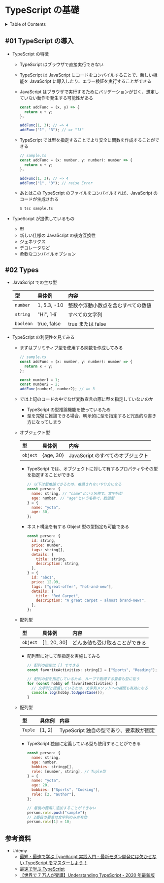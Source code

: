 # TypeScript の基礎

<!-- START doctoc generated TOC please keep comment here to allow auto update -->
<!-- DON'T EDIT THIS SECTION, INSTEAD RE-RUN doctoc TO UPDATE -->
<details>
<summary>Table of Contents</summary>

- [&#035;01 TypeScript の導入](#01-typescript-%E3%81%AE%E5%B0%8E%E5%85%A5)
- [02 Types](#02-types)
- [参考資料](#%E5%8F%82%E8%80%83%E8%B3%87%E6%96%99)

</details>
<!-- END doctoc generated TOC please keep comment here to allow auto update -->

## #01 TypeScript の導入

- TypeScript の特徴

  - TypeScript はブラウザで直接実行できない
  - TypeScript は JavaScript にコードをコンパイルすることで、新しい機能を JavaScript に導入したり、エラー検証を実行することができる
  - JavaScript はブラウザで実行するためにバリデーションが甘く、想定していない動作を発生する可能性がある

    ```js
    const addFunc = (x, y) => {
      return x + y;
    };

    addFunc(1, 3); // => 4
    addFunc("1", "3"); // => "13"
    ```

  - TypeScript では型を指定することでより安全に関数を作成することができる

    ```js
    // sample.ts
    const addFunc = (x: number, y: number): number => {
      return x + y;
    };

    addFunc(1, 3); // => 4
    addFunc("1", "3"); // raise Error
    ```

  - あとはこの TypeScript のファイルをコンパイルすれば、JavaScript のコードが生成される

    ```bash
    $ tsc sample.ts
    ```

- TypeScript が提供しているもの

  - 型
  - 新しい仕様の JavaScript の後方互換性
  - ジェネリクス
  - デコレータなど
  - 柔軟なコンパイルオプション

## #02 Types

- JavaScript での主な型

  | 型        | 具体例       | 内容                               |
  | :-------- | :----------- | :--------------------------------- |
  | `number`  | 1, 5.3, -10  | 整数や浮動小数点を含むすべての数値 |
  | `string`  | "Hi", \`Hi\` | すべての文字列                     |
  | `boolean` | true, false  | true または false                  |

- TypeScript の利便性を見てみる

  - まずはプリミティブ型を使用する関数を作成してみる

    ```js
    // sample.ts
    const addFunc = (x: number, y: number): number => {
      return x + y;
    };

    const number1 = 1;
    const number2 = 2;
    addFunc(number1, number2); // => 3
    ```

  - では上記のコードの中でなぜ変数宣言の際に型を指定していないのか

    - TypeScript の型推論機能を使っているため
    - 型を完璧に推論できる場合、明示的に型を指定すると冗長的な書き方になってしまう

  - オブジェクト型

    | 型       | 具体例    | 内容                              |
    | :------- | :-------- | :-------------------------------- |
    | `object` | {age, 30} | JavaScript のすべてのオブジェクト |

    - TypeScript では、オブジェクトに対して有するプロパティやその型を指定することができる

      ```js
      // 以下は型推論できるため、推奨されないやり方になる
      const person: {
        name: string, // "name"という名称で、文字列型
        age: number, // "age"という名称で、数値型
      } = {
        name: "yota",
        age: 30,
      };
      ```

    - ネスト構造を有する Object 型の型指定も可能である

      ```js
      const person: {
        id: string,
        price: number,
        tags: string[],
        details: {
          title: string,
          description: string,
        },
      } = {
        id: "abc1",
        price: 12.99,
        tags: ["great-offer", "hot-and-new"],
        details: {
          title: "Red Carpet",
          description: "A great carpet - almost brand-new!",
        },
      };
      ```

  - 配列型

    | 型       | 具体例      | 内容                           |
    | :------- | :---------- | :----------------------------- |
    | `object` | [1, 20, 30] | どんあ値も受け取ることができる |

    - 配列型に対して型指定を実施してみる

      ```js
      // 配列の指定は [] でできる
      const favoriteActivities: string[] = ["Sports", "Reading"];

      // 配列の型を指定しているため、ループで取得する要素も型に従う
      for (const hobby of favoriteActivities) {
        // 文字列と認識しているため、文字列メソッドへの補間も有効になる
        console.log(hobby.toUpperCase());
      }
      ```

  - 配列型

    | 型      | 具体例 | 内容                                    |
    | :------ | :----- | :-------------------------------------- |
    | `Tuple` | [1, 2] | TypeScript 独自の型であり、要素数が固定 |

    - TypeScript 独自に定義している型も使用することができる

      ```js
      const person: {
        name: string,
        age: number,
        bobbies: stringp[],
        role: [number, string], // Tuple型
      } = {
        name: "yota",
        age: 20,
        bobbies: ["Sports", "Cooking"],
        role: [2, "author"],
      };

      // 最後の要素に追加することができない
      person.role.push("sample");
      // 2番目の要素は文字列のみが有効
      person.role[1] = 10;
      ```

## 参考資料

- Udemy
  - [最短・最速で学ぶ TypeScript 実践入門 - 最新モダン開発には欠かせない TypeScript をマスターしよう！](https://www.udemy.com/course/typescript-typescript/)
  - [最速で学ぶ TypeScript](https://www.udemy.com/course/typescript-react-frontend/)
  - [【世界で 7 万人が受講】Understanding TypeScript - 2020 年最新版](https://nssol.udemy.com/course/understanding-typescript-jp/)
